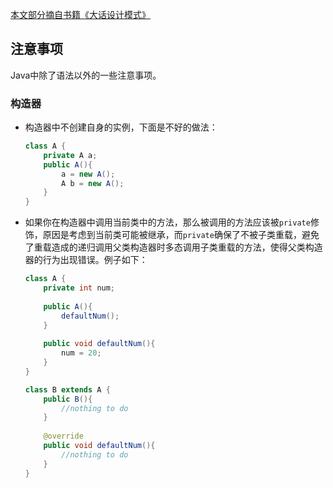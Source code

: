 [本文部分摘自书籍《大话设计模式》](https://www.amazon.cn/dp/B00YXHUF10/ref=sr_1_4?s=books&ie=UTF8&qid=1525329136&sr=1-4&keywords=%E5%A4%A7%E8%AF%9D%E8%AE%BE%E8%AE%A1%E6%A8%A1%E5%BC%8F)

## 注意事项

​Java中除了语法以外的一些注意事项。

### 构造器

- 构造器中不创建自身的实例，下面是不好的做法：

  ```java
  class A {
      private A a;
      public A(){
          a = new A();
          A b = new A();
      }
  }
  ```

- 如果你在构造器中调用当前类中的方法，那么被调用的方法应该被`private`修饰，原因是考虑到当前类可能被继承，而`private`确保了不被子类重载，避免了重载造成的递归调用父类构造器时多态调用子类重载的方法，使得父类构造器的行为出现错误。例子如下：

  ```java
  class A {
      private int num;
      
      public A(){
          defaultNum();
      }
      
      public void defaultNum(){
          num = 20;
      }
  }
  
  class B extends A {
      public B(){
          //nothing to do
      }
      
      @override
      public void defaultNum(){
          //nothing to do
      }
  }
  ```

  